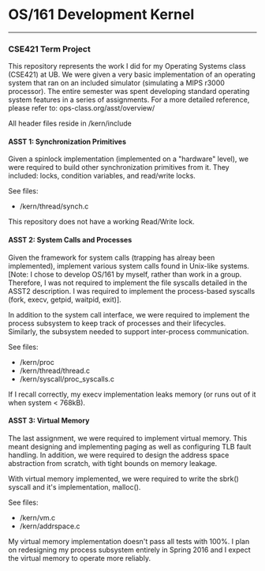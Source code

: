 # OS/161 Development Kernel #
-----------------------------

### CSE421 Term Project ###

This repository represents the work I did for my Operating Systems class (CSE421) at UB.
We were given a very basic implementation of an operating system that ran on an included
simulator (simulating a MIPS r3000 processor). The entire semester was spent developing
standard operating system features in a series of assignments. For a more detailed
reference, please refer to: ops-class.org/asst/overview/

All header files reside in /kern/include

#### ASST 1: Synchronization Primitives ####

Given a spinlock implementation (implemented on a "hardware" level), we were required
to build other synchronization primitives from it. They included: locks, condition
variables, and read/write locks.

See files:
*	/kern/thread/synch.c

This repository does not have a working Read/Write lock.

#### ASST 2: System Calls and Processes ####

Given the framework for system calls (trapping has alreay been implemented), implement
various system calls found in Unix-like systems. [Note: I chose to develop OS/161 by
myself, rather than work in a group. Therefore, I was not required to implement the
file syscalls detailed in the ASST2 description. I was required to implement the
process-based syscalls (fork, execv, getpid, waitpid, exit)].

In addition to the system call interface, we were required to implement the process
subsystem to keep track of processes and their lifecycles. Similarly, the subsystem
needed to support inter-process communication.


See files:
*	/kern/proc
*	/kern/thread/thread.c
*	/kern/syscall/proc_syscalls.c	

If I recall correctly, my execv implementation leaks memory (or runs out of it when system < 768kB).

#### ASST 3: Virtual Memory ####

The last assignment, we were required to implement virtual memory. This meant designing
and implementing paging as well as configuring TLB fault handling. In addition, we
were required to design the address space abstraction from scratch, with tight bounds
on memory leakage.

With virtual memory implemented, we were required to write the sbrk() syscall and
it's implementation, malloc().

See files:
*	/kern/vm.c
*	/kern/addrspace.c

My virtual memory implementation doesn't pass all tests with 100%. I plan on redesigning
my process subsystem entirely in Spring 2016 and I expect the virtual memory to operate
more reliably.
